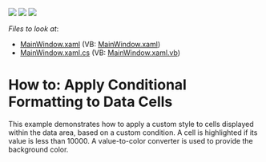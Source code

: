 <!-- default badges list -->
![](https://img.shields.io/endpoint?url=https://codecentral.devexpress.com/api/v1/VersionRange/128578356/10.1.4%2B)
[![](https://img.shields.io/badge/Open_in_DevExpress_Support_Center-FF7200?style=flat-square&logo=DevExpress&logoColor=white)](https://supportcenter.devexpress.com/ticket/details/E2137)
[![](https://img.shields.io/badge/📖_How_to_use_DevExpress_Examples-e9f6fc?style=flat-square)](https://docs.devexpress.com/GeneralInformation/403183)
<!-- default badges end -->
<!-- default file list -->
*Files to look at*:

* [MainWindow.xaml](./CS/HowToApplyConditionalStyles/MainWindow.xaml) (VB: [MainWindow.xaml](./VB/HowToApplyConditionalStyles/MainWindow.xaml))
* [MainWindow.xaml.cs](./CS/HowToApplyConditionalStyles/MainWindow.xaml.cs) (VB: [MainWindow.xaml.vb](./VB/HowToApplyConditionalStyles/MainWindow.xaml.vb))
<!-- default file list end -->
# How to: Apply Conditional Formatting to Data Cells


<p>This example demonstrates how to apply a custom style to cells displayed within the data area, based on a custom condition. A cell is highlighted if its value is less than 10000. A value-to-color converter is used to provide the background color.</p>

<br/>


